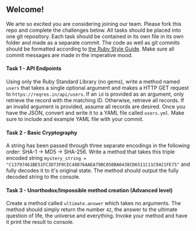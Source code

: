 ## Welcome!
We arte so excited you are considering joining our team. Please fork this repo and complete the challenges below. All tasks should be placed into one git repository. Each task should be contained in its own file in its own folder and made as a separate commit. The code as well as git commits should be formatted according to [the Ruby Style Guide](https://github.com/rubocop-hq/ruby-style-guide). Make sure all commit messages are made in the imperative mood.

#### Task 1 - API Endpoints
Using only the Ruby Standard Library (no gems), write a method named `users` that takes a single optional argument and makes a HTTP GET request to `https://reqres.in/api/users`. If an `id` is provided as an argument, only retrieve the record with the matching ID. Otherwise, retrieve all records. If an invalid argument is provided, assume all records are desired. Once you have the JSON, convert and write it to a YAML file called `users.yml`. Make sure to include and example YAML file with your commit.

#### Task 2 - Basic Cryptography
A string has been passed through three separate encodings in the following order: SHA-1 -> MD5 -> SHA-256. Write a method that takes this triple encoded string `mystery_string = "C13797461BE51FC3D73F0CEC48876AAEA79BC050BA0438CD6511C11C9421FE75"` and fully decodes it to it's original state. The method should output the fully decoded string to the console.

#### Task 3 - Unorthodox/Impossible method creation (Advanced level)
Create a method called `ultimate.answer` which takes no arguments. The method should simply return the number `42`, the answer to the ultimate question of life, the universe and everything. Invoke your method and have it print the result to console.
